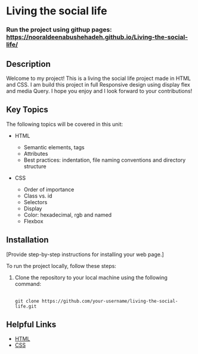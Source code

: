 # Living the social life
### Run the project using githup pages: https://nooraldeenabushehadeh.github.io/Living-the-social-life/

## Description
Welcome to my project! This is a living the social life project made in HTML and CSS.
I am build this project in full Responsive design using display flex and media Query.
I hope you enjoy and I look forward to your contributions!



## Key Topics

The following topics will be covered in this unit:

* HTML
  * Semantic elements, tags
  * Attributes
  * Best practices: indentation, file naming conventions and directory structure
  
* CSS
  * Order of importance
  * Class vs. id
  * Selectors
  * Display
  * Color: hexadecimal, rgb and named
  * Flexbox
  
## Installation

[Provide step-by-step instructions for installing your web page.]

To run the project locally, follow these steps:

1. Clone the repository to your local machine using the following command:
   <br>
   <br>
   ``` 
   git clone https://github.com/your-username/living-the-social-life.git
   ```

  
## Helpful Links 
* [HTML](https://developer.mozilla.org/en-US/docs/Web/HTML)
* [CSS](https://developer.mozilla.org/en-US/docs/Web/CSS)
